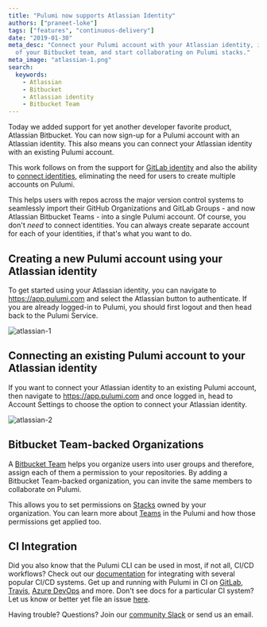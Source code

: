```yaml
---
title: "Pulumi now supports Atlassian Identity"
authors: ["praneet-loke"]
tags: ["features", "continuous-delivery"]
date: "2019-01-30"
meta_desc: "Connect your Pulumi account with your Atlassian identity, invite members
  of your Bitbucket team, and start collaborating on Pulumi stacks."
meta_image: "atlassian-1.png"
search:
  keywords:
    - Atlassian
    - Bitbucket
    - Atlassian identity
    - Bitbucket Team
---
```


Today we added support for yet another developer favorite product,
Atlassian Bitbucket. You can now sign-up for a Pulumi account with an
Atlassian identity. This also means you can connect your Atlassian
identity with an existing Pulumi account.

This work follows on from the support for
[GitLab identity](/blog/welcoming-gitlab-users-to-pulumi/)
and also the ability to
[connect identities](/blog/connecting-multiple-identities-to-pulumi/),
eliminating the need for users to create multiple accounts on Pulumi.

This helps users with repos across the major version control systems to
seamlessly import their GitHub Organizations and GitLab Groups - and now
Atlassian Bitbucket Teams - into a single Pulumi account. Of course, you
don't *need* to connect identities. You can always create separate
account for each of your identities, if that's what you want to do.
<!--more-->

## Creating a new Pulumi account using your Atlassian identity

To get started using your Atlassian identity, you can navigate to
<https://app.pulumi.com> and select the Atlassian button to authenticate.
If you are already logged-in to Pulumi, you should first logout and then
head back to the Pulumi Service.

![atlassian-1](./atlassian-1.png)

## Connecting an existing Pulumi account to your Atlassian identity

If you want to connect your Atlassian identity to an existing Pulumi
account, then navigate to <https://app.pulumi.com> and once logged in,
head to Account Settings to choose the option to connect your Atlassian
identity.

![atlassian-2](./atlassian-2.png)

## Bitbucket Team-backed Organizations

A [Bitbucket Team](https://confluence.atlassian.com/bitbucket/teams-321853005.html)
helps you organize users into user groups and therefore, assign each of
them a permission to your repositories. By adding a Bitbucket
Team-backed organization, you can invite the same members to collaborate
on Pulumi.

This allows you to set permissions on
[Stacks](/docs/concepts/stack/) owned by your
organization. You can learn more about
[Teams](/docs/pulumi-cloud/access-management/teams/)
in the Pulumi and how those permissions get applied too.

## CI Integration

Did you also know that the Pulumi CLI can be used in most, if not all,
CI/CD workflows? Check out our
[documentation](/docs/iac/packages-and-automation/continuous-delivery/) for integrating
with several popular CI/CD systems. Get up and running with Pulumi in CI
on [GitLab](/docs/iac/packages-and-automation/continuous-delivery/gitlab-ci/),
[Travis](/docs/iac/packages-and-automation/continuous-delivery/travis/),
[Azure DevOps](/docs/iac/packages-and-automation/continuous-delivery/azure-devops/) and more.
Don't see docs for a particular CI system? Let us know or better yet
file an issue [here](https://github.com/pulumi/docs/issues).

Having trouble? Questions? Join our
[community Slack](https://slack.pulumi.com/) or send us an email.
